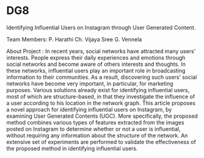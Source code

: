 # DG8
Identifying Influential Users on Instagram through User Generated Content.

Team Members:
P. Harathi
Ch. Vijaya Sree
G. Vennela

About Project : In recent years, social networks have attracted many users’ interests. People express
their daily experiences and emotions through social networks and become aware of others interests
and thoughts. In these networks, influential users play an important role in broadcasting information
to their communities. As a result, discovering such users’ social networks have become very
important, in particular, for marketing purposes. Various solutions already exist for identifying
influential users, most of which are structure-based, in that they investigate the influence of a user
according to his location in the network graph. This article proposes a novel approach for identifying
influential users on Instagram, by examining User Generated Contents (UGC). More specifically, the
proposed method combines various types of features extracted from the images posted on Instagram
to determine whether or not a user is influential, without requiring any information about the structure
of the network. An extensive set of experiments are performed to validate the effectiveness of the
proposed method in identifying influential users.
